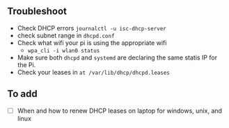 

## Troubleshoot

- Check DHCP errors `journalctl -u isc-dhcp-server`
- check subnet range in `dhcpd.conf` 
-  Check what wifi your pi is using the appropriate wifi
   -  `wpa_cli -i wlan0 status` 
-  Make sure both `dhcpd` and `systemd` are declaring the same statis IP for the Pi.
-  Check your leases in `at /var/lib/dhcp/dhcpd.leases`


## To add

- [ ] When and how to renew DHCP leases on laptop for windows, unix, and linux